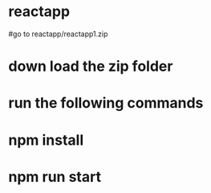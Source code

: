 # reactapp
#go to reactapp/reactapp1.zip
# down load the zip folder
# run the following commands
# npm install
# npm run start

